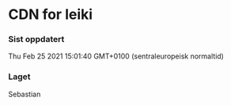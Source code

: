 
# CDN for leiki

### Sist oppdatert 
Thu Feb 25 2021 15:01:40 GMT+0100 (sentraleuropeisk normaltid)
### Laget 
Sebastian
